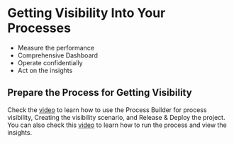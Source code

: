 # Getting Visibility Into Your Processes
- Measure the performance
- Comprehensive Dashboard
- Operate confidentially
- Act on the insights

## Prepare the Process for Getting Visibility
Check the [video]() to learn how to use the Process Builder for process visibility, Creating the visibility scenario, and Release & Deploy the project.<br>
You can also check this [video]() to learn how to run the process and view the insights.
